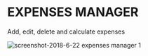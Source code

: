 # EXPENSES MANAGER
Add, edit, delete and calculate expenses

![screenshot-2018-6-22 expenses manager 1](https://user-images.githubusercontent.com/35805922/41765064-a292cf62-760b-11e8-890b-bdb11dc1faa3.png)